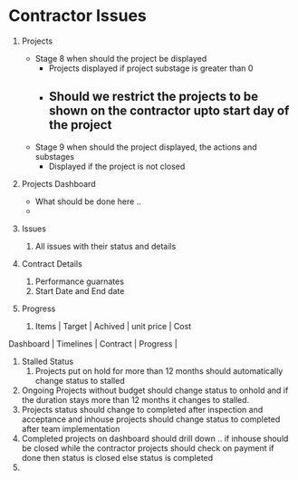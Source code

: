 # Contractor Issues
1. Projects
    - Stage 8 when should the project be displayed
      - Projects displayed if project substage is greater than 0
      - Should we restrict the projects to be shown on the contractor upto start day of the project
        -
    - Stage 9 when should the project displayed, the actions and substages
      - Displayed if the project is not closed

2. Projects Dashboard
   - What should be done here ..
   -
3. Issues
   1. All issues with their status and details
4. Contract Details
   1. Performance guarnates
   2. Start Date and End date
5. Progress
   1. Items | Target | Achived  | unit price | Cost

Dashboard | Timelines | Contract | Progress |



1. Stalled Status
   1. Projects put on hold for more than 12 months should automatically change status to stalled
2. Ongoing Projects without budget should change status to onhold and if the duration stays more than 12 months  it changes to stalled.
3. Projects status should change to completed after inspection and acceptance and inhouse projects should change status to completed after team implementation
4. Completed projects on dashboard should drill down .. if inhouse should be closed while the contractor projects should check on payment if done then status is closed else status is completed
5.